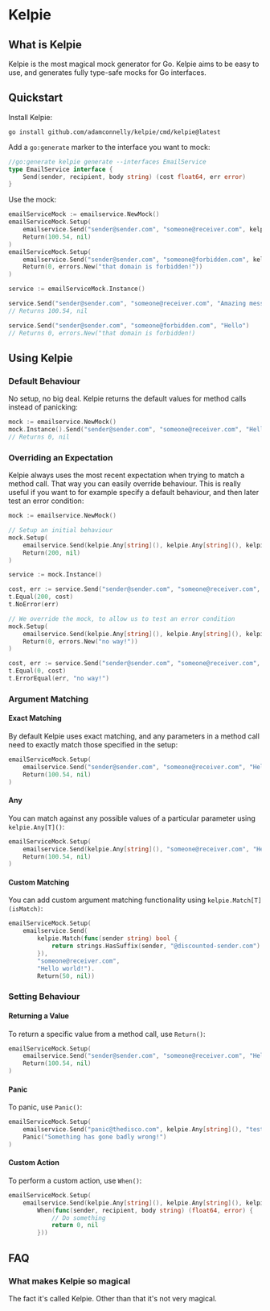 # Kelpie

## What is Kelpie

Kelpie is the most magical mock generator for Go. Kelpie aims to be easy to use, and generates fully type-safe mocks for Go interfaces.

## Quickstart

Install Kelpie:

```shell
go install github.com/adamconnelly/kelpie/cmd/kelpie@latest
```

Add a `go:generate` marker to the interface you want to mock:

```go
//go:generate kelpie generate --interfaces EmailService
type EmailService interface {
	Send(sender, recipient, body string) (cost float64, err error)
}
```

Use the mock:

```go
emailServiceMock := emailservice.NewMock()
emailServiceMock.Setup(
	emailservice.Send("sender@sender.com", "someone@receiver.com", kelpie.Any[string]()).
	Return(100.54, nil)
)
emailServiceMock.Setup(
	emailservice.Send("sender@sender.com", "someone@forbidden.com", kelpie.Any[string]()).
	Return(0, errors.New("that domain is forbidden!"))
)

service := emailServiceMock.Instance()

service.Send("sender@sender.com", "someone@receiver.com", "Amazing message")
// Returns 100.54, nil

service.Send("sender@sender.com", "someone@forbidden.com", "Hello")
// Returns 0, errors.New("that domain is forbidden!)
```

## Using Kelpie

### Default Behaviour

No setup, no big deal. Kelpie returns the default values for method calls instead of panicking:

```go
mock := emailservice.NewMock()
mock.Instance().Send("sender@sender.com", "someone@receiver.com", "Hello world")
// Returns 0, nil
```

### Overriding an Expectation

Kelpie always uses the most recent expectation when trying to match a method call. That way you can easily override behaviour. This is really useful if you want to for example specify a default behaviour, and then later test an error condition:

```go
mock := emailservice.NewMock()

// Setup an initial behaviour
mock.Setup(
	emailservice.Send(kelpie.Any[string](), kelpie.Any[string](), kelpie.Any[string]()).
	Return(200, nil)
)

service := mock.Instance()

cost, err := service.Send("sender@sender.com", "someone@receiver.com", "Hello world")
t.Equal(200, cost)
t.NoError(err)

// We override the mock, to allow us to test an error condition
mock.Setup(
	emailservice.Send(kelpie.Any[string](), kelpie.Any[string](), kelpie.Any[string]()).
	Return(0, errors.New("no way!"))
)

cost, err := service.Send("sender@sender.com", "someone@receiver.com", "Hello world")
t.Equal(0, cost)
t.ErrorEqual(err, "no way!")
```

### Argument Matching

#### Exact Matching

By default Kelpie uses exact matching, and any parameters in a method call need to exactly match those specified in the setup:

```go
emailServiceMock.Setup(
	emailservice.Send("sender@sender.com", "someone@receiver.com", "Hello world").
	Return(100.54, nil)
)
```

#### Any

You can match against any possible values of a particular parameter using `kelpie.Any[T]()`:

```go
emailServiceMock.Setup(
	emailservice.Send(kelpie.Any[string](), "someone@receiver.com", "Hello world").
	Return(100.54, nil)
)
```

#### Custom Matching

You can add custom argument matching functionality using `kelpie.Match[T](isMatch)`:

```go
emailServiceMock.Setup(
	emailservice.Send(
		kelpie.Match(func(sender string) bool {
			return strings.HasSuffix(sender, "@discounted-sender.com")
		}),
		"someone@receiver.com",
		"Hello world!").
		Return(50, nil))
```

### Setting Behaviour

#### Returning a Value

To return a specific value from a method call, use `Return()`:

```go
emailServiceMock.Setup(
	emailservice.Send("sender@sender.com", "someone@receiver.com", "Hello world").
	Return(100.54, nil)
)
```

#### Panic

To panic, use `Panic()`:

```go
emailServiceMock.Setup(
	emailservice.Send("panic@thedisco.com", kelpie.Any[string](), "testing").
	Panic("Something has gone badly wrong!")
)
```

#### Custom Action

To perform a custom action, use `When()`:

```go
emailServiceMock.Setup(
	emailservice.Send(kelpie.Any[string](), kelpie.Any[string](), kelpie.Any[string]()).
		When(func(sender, recipient, body string) (float64, error) {
			// Do something
			return 0, nil
		}))
```

## FAQ

### What makes Kelpie so magical

The fact it's called Kelpie. Other than that it's not very magical.

